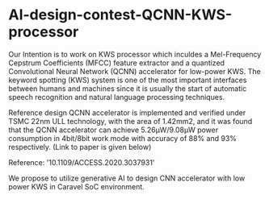 # AI-design-contest-QCNN-KWS-processor
Our Intention is to work on KWS processor which inculdes a Mel-Frequency Cepstrum Coefficients (MFCC) feature extractor and a quantized Convolutional Neural Network (QCNN) accelerator for low-power KWS. The keyword spotting (KWS) system is one of the most important interfaces between humans and machines since it is usually the start of automatic speech recognition and natural language processing techniques. 

Reference design QCNN accelerator is implemented and verified under TSMC 22nm ULL technology, with the area of 1.42mm2, and it was found that the QCNN accelerator can achieve 5.26µW/9.08µW power consumption in 4bit/8bit work mode with accuracy of 88% and 93% respectively. (Link to paper is given below) 

Reference: '10.1109/ACCESS.2020.3037931'

We propose to utilize generative AI to design CNN accelerator with low power KWS in Caravel SoC environment. 
